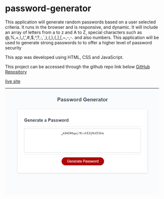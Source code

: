 # password-generator
This application will generate random passwords based on a user selected criteria. It runs in the browser and is responsive, and dynamic. It will include an array of letters from a to z and A to Z, special characters such as @,%,+,\\,/,',#,$,^,?,:,`,),(,},{,],[,~,-,-. and also numbers.
This application will be used to generate strong passwords to to offer a higher level of password security

This app was developed using HTML, CSS and JavaScript.

This project can be accessed through the github repo link below
[GitHub Repository](https://github.com/Terd47/password-generator)

[live site](https://terd47.github.io/password-generator/)

![Image of live site](./assets/images/password-generator-app.png)
